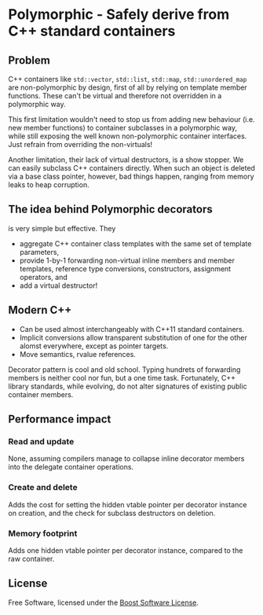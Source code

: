 # Polymorphic - Safely derive from C++ standard containers

## Problem

C++ containers like `std::vector`, `std::list`, `std::map`, `std::unordered_map` are non-polymorphic by design, first of all by relying on template member functions. These can't be virtual and therefore not overridden in a polymorphic way.

This first limitation wouldn't need to stop us from adding new behaviour (i.e. new member functions) to container subclasses in a polymorphic way, while still exposing the well known non-polymorphic container interfaces. Just refrain from overriding the non-virtuals!

Another limitation, their lack of virtual destructors, is a show stopper. We can easily subclass C++ containers directly. When such an object is deleted via a base class pointer, however, bad things happen, ranging from memory leaks to heap corruption.

## The idea behind Polymorphic decorators

is very simple but effective. They

 * aggregate C++ container class templates with the same set of template parameters,
 * provide 1-by-1 forwarding non-virtual inline members and member templates, reference type conversions, constructors, assignment operators, and
 * add a virtual destructor!

## Modern C++

 * Can be used almost interchangeably with C++11 standard containers.
 * Implicit conversions allow transparent substitution of one for the other alomst everywhere, except as pointer targets.
 * Move semantics, rvalue references.

Decorator pattern is cool and old school. Typing hundrets of forwarding members is neither cool nor fun, but a one time task. Fortunately, C++ library standards, while evolving, do not alter signatures of existing public container members.

## Performance impact

### Read and update

None, assuming compilers manage to collapse inline decorator members into the delegate container operations.

### Create and delete

Adds the cost for setting the hidden vtable pointer per decorator instance on creation, and the check for subclass destructors on deletion.

### Memory footprint

Adds one hidden vtable pointer per decorator instance, compared to the raw container.

## License

Free Software, licensed under the [Boost Software License](https://spdx.org/licenses/BSL-1.0).
